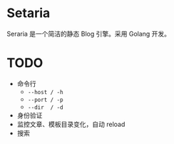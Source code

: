 Setaria
=======

Seraria 是一个简洁的静态 Blog 引擎。采用 Golang 开发。


TODO
====

- 命令行
    *  ` --host / -h `
    *  ``` --port / -p ```
    *  ``` --dir  / -d ```
- 身份验证
- 监控文章、模板目录变化，自动 reload
- 搜索
